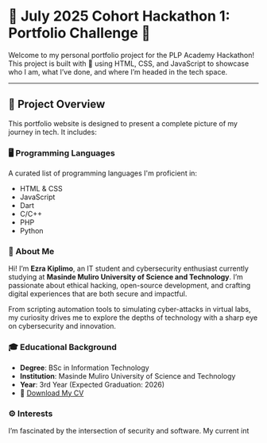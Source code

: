 # 🎯 July 2025 Cohort Hackathon 1: Portfolio Challenge 🚀

Welcome to my personal portfolio project for the PLP Academy Hackathon! This project is built with 💙 using HTML, CSS, and JavaScript to showcase who I am, what I’ve done, and where I’m headed in the tech space.

---

## 🌟 Project Overview

This portfolio website is designed to present a complete picture of my journey in tech. It includes:

### 🖥️ Programming Languages
A curated list of programming languages I'm proficient in:
- HTML & CSS
- JavaScript
- Dart
- C/C++
- PHP
- Python

### 👤 About Me
Hi! I’m **Ezra Kiplimo**, an IT student and cybersecurity enthusiast currently studying at **Masinde Muliro University of Science and Technology**. I’m passionate about ethical hacking, open-source development, and crafting digital experiences that are both secure and impactful.

From scripting automation tools to simulating cyber-attacks in virtual labs, my curiosity drives me to explore the depths of technology with a sharp eye on cybersecurity and innovation.

### 🎓 Educational Background
- **Degree**: BSc in Information Technology  
- **Institution**: Masinde Muliro University of Science and Technology  
- **Year**: 3rd Year (Expected Graduation: 2026)  
- 📄 [Download My CV](https://docs.google.com/document/d/1qR2PIMsfxuk90SqvXvNFZUqw67jgA_86/edit?usp=sharing&ouid=115638197121237935022&rtpof=true&sd=true)

### ⚙️ Interests
I’m fascinated by the intersection of security and software. My current int
